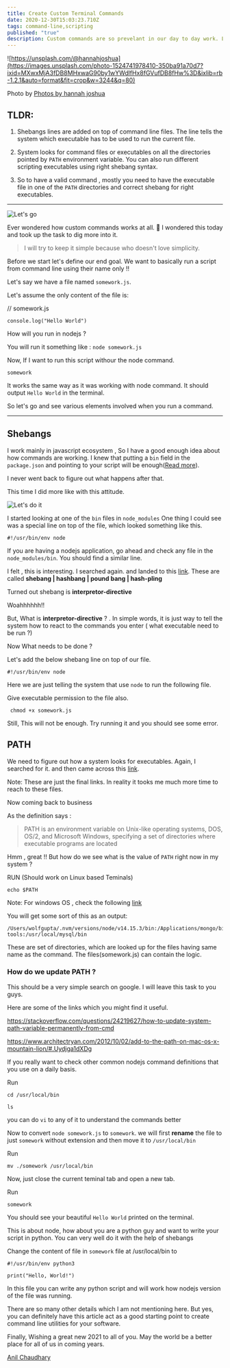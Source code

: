 ```yaml
---
title: Create Custom Terminal Commands
date: 2020-12-30T15:03:23.710Z
tags: command-line,scripting
published: "true"
description: Custom commands are so prevelant in our day to day work. Let's see how they work and how we can create one in any of our favorite language.
---
```


![https://unsplash.com/@hannahjoshua](https://images.unsplash.com/photo-1524741978410-350ba91a70d7?ixid=MXwxMjA3fDB8MHxwaG90by1wYWdlfHx8fGVufDB8fHw%3D&ixlib=rb-1.2.1&auto=format&fit=crop&w=3244&q=80)

Photo by [Photos by hannah joshua
](https://unsplash.com/@hannahjoshua)


## TLDR: 

1. Shebangs lines are added on top of command line files. The line tells the system which executable has to be used to run the current file.

2. System looks for command files or executables on all the directories pointed by `PATH` environment variable. You can also run different scripting executables using right shebang syntax.
3. So to have a valid command , mostly you need to have the executable file in one of the `PATH` directories and correct shebang for right executables.

---
![Let's go](https://media.giphy.com/media/vn5gXxYdQZkaTepBW9/giphy.gif)


Ever wondered how custom commands works at all. 🕺 I wondered this today and took up the task to dig more into it. 

> I will try to keep it simple because who doesn't love simplicity.


Before we start let's define our end goal. We want to basically run a script from command line using their name only !!

Let's say we  have a file named `somework.js`. 

Let's assume the only content of the file is:

// somework.js
```
console.log("Hello World")

```

How will you run in nodejs ?

You will run it something like : `node somework.js`

Now, If I want to run this script withour the node command.

```
somework
```

It works the same way as it was working with node command. It should output `Hello World` in the terminal.

So let's go and see various elements involved when you run a command.

---

## Shebangs 



I work mainly in javascript ecosystem , So I have a good enough idea about how commands are working. I knew that putting a `bin` field in the `package.json` and pointing to your script will be enough([Read more](https://docs.npmjs.com/cli/v6/configuring-npm/package-json#bin)). 


I never went back to figure out what happens after that. 

This time I did more like with this attitude.

![Let's do it](https://media.giphy.com/media/iKBAAfYNDu1dowhnEj/giphy.gif)

I started looking at one of the `bin` files in `node_modules`
One thing I could see was a special line on top of the file, which looked something like this.

```
#!/usr/bin/env node

```

If you are having a nodejs application, go ahead and check any file in the `node_modules/bin`. You should find a similar line.



I felt , this is interesting. I searched again. and landed to this [link](https://en.wikipedia.org/wiki/Shebang_(Unix)). These are called **shebang | hashbang | pound bang | hash-pling**


Turned out shebang is **interpretor-directive**

Woahhhhhh!!

But, What is **interpretor-directive** ? . In simple words, it is just way to tell the system how to react to the commands you enter ( what executable need to be run ?)


Now What needs to be done ?

Let's add the below shebang line on top of our  file. 

```
#!/usr/bin/env node

```

Here we are just telling the system that use `node` to run the following file. 


Give executable permission to the file also.

```
 chmod +x somework.js

```

Still, This will not be enough. Try running it and you should see some error.


## PATH

We need to figure out how a system looks for executables. Again, I searched for it. and then came across this [link](https://en.wikipedia.org/wiki/PATH_(variable)). 

Note: These are just the final links. In reality it tooks me much more time to reach to these files.

Now coming back to business

As the definition says : 

>PATH is an environment variable on Unix-like operating systems, DOS, OS/2, and Microsoft Windows, specifying a set of directories where executable programs are located


Hmm , great !! But how do we  see what is the value of `PATH` right now in my system ? 

RUN (Should work on Linux based Teminals)

```
echo $PATH
```

Note: For windows OS , check the following  [link](https://superuser.com/questions/1216658/path-environment-variable-windows-10-echo-path-on-command-prompt-shows-only/1216663)


You will get some sort of this as an output:

```
/Users/wolfgupta/.nvm/versions/node/v14.15.3/bin:/Applications/mongo/bin:/usr/local/bin:/usr/local/bin:/usr/bin:/bin:/usr/sbin:/sbin:/usr/local/go/bin:/Library/Apple/usr/bin:$GOPATH/bin:$GOROOT/bin:/Users/wolfgupta/Library/Android/sdk/emulator:/Users/wolfgupta/Library/Android/sdk/tools:/Users/wolfgupta/Library/Android/sdk/tools/bin:/Users/wolfgupta/Library/Android/sdk/platform-tools:/usr/local/mysql/bin
```

These are set of directories, which are looked up for the files having same name as the command. The files(somework.js) can contain the logic.
### How do we update PATH ?

This should be a very simple search on google. I will leave this task to you guys.

Here are some of the links which you might find it useful.

https://stackoverflow.com/questions/24219627/how-to-update-system-path-variable-permanently-from-cmd

https://www.architectryan.com/2012/10/02/add-to-the-path-on-mac-os-x-mountain-lion/#.Uydjga1dXDg



If you really want to check other common nodejs command definitions that you use on a daily basis. 

Run

```
cd /usr/local/bin

ls
```

you can do `vi` to any of it to understand the commands better

Now to convert `node somework.js` to `somework`. we will first **rename** the file to just `somework` without extension and then move it to `/usr/local/bin`

Run 

```
mv ./somework /usr/local/bin

```

Now, just close the current teminal tab and open a new tab.

Run 

```
somework
```

You should see your beautiful `Hello World` printed on the terminal.


This is about node, how about you are a python guy and  want to write your script in python. You can very well do it with the help of shebangs

Change the content of file in `somework` file at /usr/local/bin to 

```
#!/usr/bin/env python3

print("Hello, World!")

```

In this file you can write any python script and will work how nodejs version of the file was running.

There are so many other details which I am not mentioning here. But yes, you can definitely have this article act as a good starting point to create command line 
utilities for your software.



Finally, Wishing a great new 2021 to all of you. May the world be a better place for all of us in coming years.



[Anil Chaudhary](https://twitter.com/simbatheesailor)
